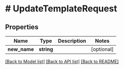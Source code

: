 # # UpdateTemplateRequest

## Properties

Name | Type | Description | Notes
------------ | ------------- | ------------- | -------------
**new_name** | **string** |  | [optional]

[[Back to Model list]](../../README.md#models) [[Back to API list]](../../README.md#endpoints) [[Back to README]](../../README.md)
